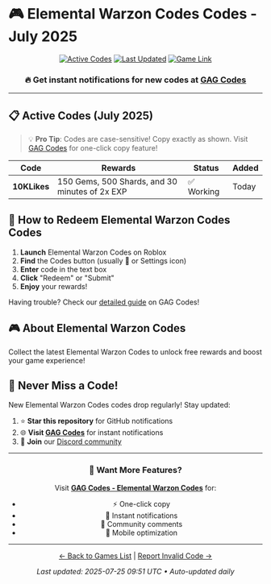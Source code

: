 # 🎮 Elemental Warzon Codes Codes - July 2025

<div align="center">

[![Active Codes](https://img.shields.io/badge/Active%20Codes-1-brightgreen)](https://gagcodes.com/roblox/elemental-warzone)
[![Last Updated](https://img.shields.io/badge/Last%20Updated-Today-orange)](https://gagcodes.com/roblox/elemental-warzone)
[![Game Link](https://img.shields.io/badge/Play-Elemental%20Warzon%20Codes-red)](https://www.roblox.com/games/)

### 🔥 **Get instant notifications for new codes at [GAG Codes](https://gagcodes.com/roblox/elemental-warzone)**

</div>

---

## 📋 Active Codes (July 2025)

> 💡 **Pro Tip**: Codes are case-sensitive! Copy exactly as shown. Visit [GAG Codes](https://gagcodes.com/roblox/elemental-warzone) for one-click copy feature!

| Code | Rewards | Status | Added |
|------|---------|--------|-------|
| **10KLikes** | 150 Gems, 500 Shards, and 30 minutes of 2x EXP | ✅ Working | Today |


## 📖 How to Redeem Elemental Warzon Codes Codes

1. **Launch** Elemental Warzon Codes on Roblox
2. **Find** the Codes button (usually 🎁 or Settings icon)
3. **Enter** code in the text box
4. **Click** "Redeem" or "Submit"
5. **Enjoy** your rewards!

Having trouble? Check our [detailed guide](https://gagcodes.com/roblox/elemental-warzone#how-to-redeem) on GAG Codes!

## 🎮 About Elemental Warzon Codes

Collect the latest Elemental Warzon Codes to unlock free rewards and boost your game experience!

## 🔔 Never Miss a Code!

New Elemental Warzon Codes codes drop regularly! Stay updated:

1. ⭐ **Star this repository** for GitHub notifications
2. 🌐 **Visit [GAG Codes](https://gagcodes.com/roblox/elemental-warzone)** for instant notifications
3. 💬 **Join** our [Discord community](https://gagcodes.com/discord)

---

<div align="center">

### 🚀 Want More Features?

Visit [**GAG Codes - Elemental Warzon Codes**](https://gagcodes.com/roblox/elemental-warzone) for:
- ⚡ One-click copy
- 🔔 Instant notifications  
- 💬 Community comments
- 📱 Mobile optimization

---

[← Back to Games List](README.md) | [Report Invalid Code →](https://github.com/yourusername/roblox-codes-directory/issues)

*Last updated: 2025-07-25 09:51 UTC • Auto-updated daily*

</div>